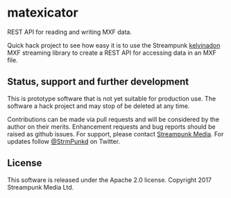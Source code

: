 # matexicator
REST API for reading and writing MXF data.

Quick hack project to see how easy it is to use the Streampunk [kelvinadon](https://github.com/Streampunk/kelvinadon) MXF streaming library to create a REST API for accessing data in an MXF file.

## Status, support and further development

This is prototype software that is not yet suitable for production use. The software a hack project and may stop of be deleted at any time.

Contributions can be made via pull requests and will be considered by the author on their merits. Enhancement requests and bug reports should be raised as github issues. For support, please contact [Streampunk Media](https://www.streampunk.media/). For updates follow [@StrmPunkd](https://twitter.com/StrmPunkd) on Twitter.

## License

This software is released under the Apache 2.0 license. Copyright 2017 Streampunk Media Ltd.

